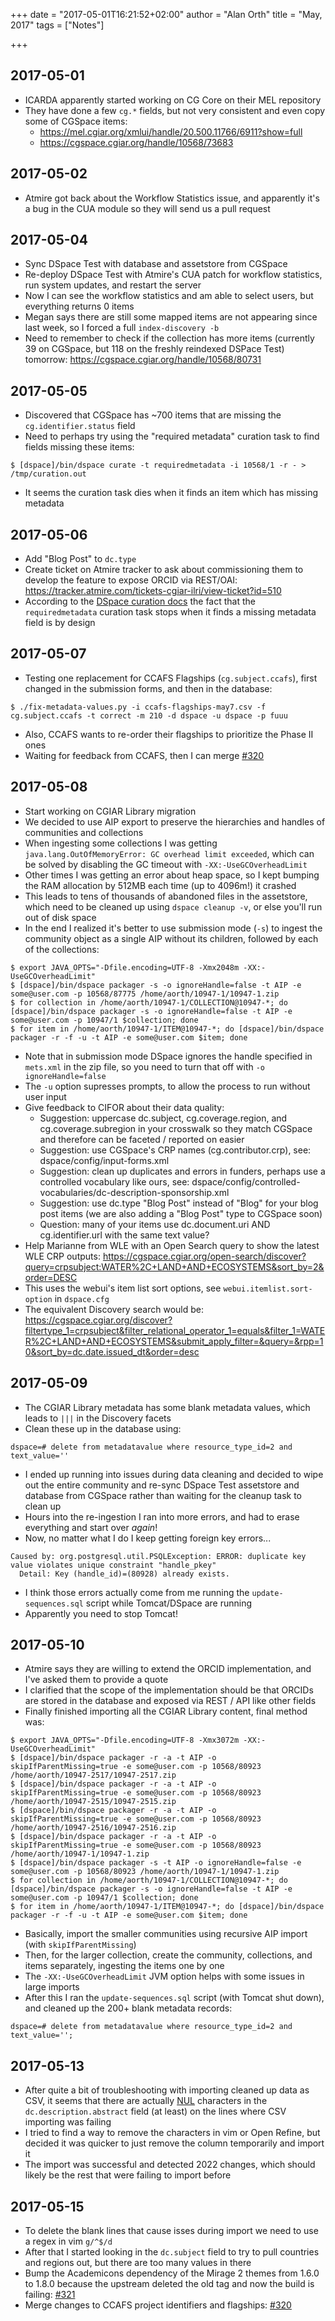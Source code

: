 +++
date = "2017-05-01T16:21:52+02:00"
author = "Alan Orth"
title = "May, 2017"
tags = ["Notes"]

+++
## 2017-05-01

- ICARDA apparently started working on CG Core on their MEL repository
- They have done a few `cg.*` fields, but not very consistent and even copy some of CGSpace items:
    - https://mel.cgiar.org/xmlui/handle/20.500.11766/6911?show=full
    - https://cgspace.cgiar.org/handle/10568/73683

## 2017-05-02

- Atmire got back about the Workflow Statistics issue, and apparently it's a bug in the CUA module so they will send us a pull request

## 2017-05-04

- Sync DSpace Test with database and assetstore from CGSpace
- Re-deploy DSpace Test with Atmire's CUA patch for workflow statistics, run system updates, and restart the server
- Now I can see the workflow statistics and am able to select users, but everything returns 0 items
- Megan says there are still some mapped items are not appearing since last week, so I forced a full `index-discovery -b`
- Need to remember to check if the collection has more items (currently 39 on CGSpace, but 118 on the freshly reindexed DSPace Test) tomorrow: https://cgspace.cgiar.org/handle/10568/80731

## 2017-05-05

- Discovered that CGSpace has ~700 items that are missing the `cg.identifier.status` field
- Need to perhaps try using the "required metadata" curation task to find fields missing these items:

```
$ [dspace]/bin/dspace curate -t requiredmetadata -i 10568/1 -r - > /tmp/curation.out
```

- It seems the curation task dies when it finds an item which has missing metadata

## 2017-05-06

- Add "Blog Post" to `dc.type`
- Create ticket on Atmire tracker to ask about commissioning them to develop the feature to expose ORCID via REST/OAI: https://tracker.atmire.com/tickets-cgiar-ilri/view-ticket?id=510
- According to the [DSpace curation docs](https://wiki.duraspace.org/display/DSDOC5x/Curation+System) the fact that the `requiredmetadata` curation task stops when it finds a missing metadata field is by design

## 2017-05-07

- Testing one replacement for CCAFS Flagships (`cg.subject.ccafs`), first changed in the submission forms, and then in the database:

```
$ ./fix-metadata-values.py -i ccafs-flagships-may7.csv -f cg.subject.ccafs -t correct -m 210 -d dspace -u dspace -p fuuu
```

- Also, CCAFS wants to re-order their flagships to prioritize the Phase II ones
- Waiting for feedback from CCAFS, then I can merge [#320](https://github.com/ilri/DSpace/pull/320)

## 2017-05-08

- Start working on CGIAR Library migration
- We decided to use AIP export to preserve the hierarchies and handles of communities and collections
- When ingesting some collections I was getting `java.lang.OutOfMemoryError: GC overhead limit exceeded`, which can be solved by disabling the GC timeout with `-XX:-UseGCOverheadLimit`
- Other times I was getting an error about heap space, so I kept bumping the RAM allocation by 512MB each time (up to 4096m!) it crashed
- This leads to tens of thousands of abandoned files in the assetstore, which need to be cleaned up using `dspace cleanup -v`, or else you'll run out of disk space
- In the end I realized it's better to use submission mode (`-s`) to ingest the community object as a single AIP without its children, followed by each of the collections:

```
$ export JAVA_OPTS="-Dfile.encoding=UTF-8 -Xmx2048m -XX:-UseGCOverheadLimit"
$ [dspace]/bin/dspace packager -s -o ignoreHandle=false -t AIP -e some@user.com -p 10568/87775 /home/aorth/10947-1/10947-1.zip
$ for collection in /home/aorth/10947-1/COLLECTION@10947-*; do [dspace]/bin/dspace packager -s -o ignoreHandle=false -t AIP -e some@user.com -p 10947/1 $collection; done
$ for item in /home/aorth/10947-1/ITEM@10947-*; do [dspace]/bin/dspace packager -r -f -u -t AIP -e some@user.com $item; done
```

- Note that in submission mode DSpace ignores the handle specified in `mets.xml` in the zip file, so you need to turn that off with `-o ignoreHandle=false`
- The `-u` option supresses prompts, to allow the process to run without user input
- Give feedback to CIFOR about their data quality:
  - Suggestion: uppercase dc.subject, cg.coverage.region, and cg.coverage.subregion in your crosswalk so they match CGSpace and therefore can be faceted / reported on easier
  - Suggestion: use CGSpace's CRP names (cg.contributor.crp), see: dspace/config/input-forms.xml
  - Suggestion: clean up duplicates and errors in funders, perhaps use a controlled vocabulary like ours, see: dspace/config/controlled-vocabularies/dc-description-sponsorship.xml
  - Suggestion: use dc.type "Blog Post" instead of "Blog" for your blog post items (we are also adding a "Blog Post" type to CGSpace soon)
  - Question: many of your items use dc.document.uri AND cg.identifier.url with the same text value?
- Help Marianne from WLE with an Open Search query to show the latest WLE CRP outputs: https://cgspace.cgiar.org/open-search/discover?query=crpsubject:WATER%2C+LAND+AND+ECOSYSTEMS&sort_by=2&order=DESC
- This uses the webui's item list sort options, see `webui.itemlist.sort-option` in `dspace.cfg`
- The equivalent Discovery search would be: https://cgspace.cgiar.org/discover?filtertype_1=crpsubject&filter_relational_operator_1=equals&filter_1=WATER%2C+LAND+AND+ECOSYSTEMS&submit_apply_filter=&query=&rpp=10&sort_by=dc.date.issued_dt&order=desc

## 2017-05-09

- The CGIAR Library metadata has some blank metadata values, which leads to `|||` in the Discovery facets
- Clean these up in the database using:

```
dspace=# delete from metadatavalue where resource_type_id=2 and text_value=''
```

- I ended up running into issues during data cleaning and decided to wipe out the entire community and re-sync DSpace Test assetstore and database from CGSpace rather than waiting for the cleanup task to clean up
- Hours into the re-ingestion I ran into more errors, and had to erase everything and start over _again_!
- Now, no matter what I do I keep getting foreign key errors...

```
Caused by: org.postgresql.util.PSQLException: ERROR: duplicate key value violates unique constraint "handle_pkey"
  Detail: Key (handle_id)=(80928) already exists.
```

- I think those errors actually come from me running the `update-sequences.sql` script while Tomcat/DSpace are running
- Apparently you need to stop Tomcat!

## 2017-05-10

- Atmire says they are willing to extend the ORCID implementation, and I've asked them to provide a quote
- I clarified that the scope of the implementation should be that ORCIDs are stored in the database and exposed via REST / API like other fields
- Finally finished importing all the CGIAR Library content, final method was:

```
$ export JAVA_OPTS="-Dfile.encoding=UTF-8 -Xmx3072m -XX:-UseGCOverheadLimit"
$ [dspace]/bin/dspace packager -r -a -t AIP -o skipIfParentMissing=true -e some@user.com -p 10568/80923 /home/aorth/10947-2517/10947-2517.zip
$ [dspace]/bin/dspace packager -r -a -t AIP -o skipIfParentMissing=true -e some@user.com -p 10568/80923 /home/aorth/10947-2515/10947-2515.zip
$ [dspace]/bin/dspace packager -r -a -t AIP -o skipIfParentMissing=true -e some@user.com -p 10568/80923 /home/aorth/10947-2516/10947-2516.zip
$ [dspace]/bin/dspace packager -r -a -t AIP -o skipIfParentMissing=true -e some@user.com -p 10568/80923 /home/aorth/10947-1/10947-1.zip
$ [dspace]/bin/dspace packager -s -t AIP -o ignoreHandle=false -e some@user.com -p 10568/80923 /home/aorth/10947-1/10947-1.zip
$ for collection in /home/aorth/10947-1/COLLECTION@10947-*; do [dspace]/bin/dspace packager -s -o ignoreHandle=false -t AIP -e some@user.com -p 10947/1 $collection; done
$ for item in /home/aorth/10947-1/ITEM@10947-*; do [dspace]/bin/dspace packager -r -f -u -t AIP -e some@user.com $item; done
```

- Basically, import the smaller communities using recursive AIP import (with `skipIfParentMissing`)
- Then, for the larger collection, create the community, collections, and items separately, ingesting the items one by one
- The `-XX:-UseGCOverheadLimit` JVM option helps with some issues in large imports
- After this I ran the `update-sequences.sql` script (with Tomcat shut down), and cleaned up the 200+ blank metadata records:

```
dspace=# delete from metadatavalue where resource_type_id=2 and text_value='';
```

## 2017-05-13

- After quite a bit of troubleshooting with importing cleaned up data as CSV, it seems that there are actually [NUL](https://en.wikipedia.org/wiki/Null_character) characters in the `dc.description.abstract` field (at least) on the lines where CSV importing was failing
- I tried to find a way to remove the characters in vim or Open Refine, but decided it was quicker to just remove the column temporarily and import it
- The import was successful and detected 2022 changes, which should likely be the rest that were failing to import before

## 2017-05-15

- To delete the blank lines that cause isses during import we need to use a regex in vim `g/^$/d`
- After that I started looking in the `dc.subject` field to try to pull countries and regions out, but there are too many values in there
- Bump the Academicons dependency of the Mirage 2 themes from 1.6.0 to 1.8.0 because the upstream deleted the old tag and now the build is failing: [#321](https://github.com/ilri/DSpace/pull/321)
- Merge changes to CCAFS project identifiers and flagships: [#320](https://github.com/ilri/DSpace/pull/320)
